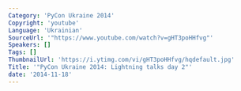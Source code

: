 ```yaml
---
Category: 'PyCon Ukraine 2014'
Copyright: 'youtube'
Language: 'Ukrainian'
SourceUrl: '"https://www.youtube.com/watch?v=gHT3poHHfvg"'
Speakers: []
Tags: []
ThumbnailUrl: 'https://i.ytimg.com/vi/gHT3poHHfvg/hqdefault.jpg'
Title: '"PyCon Ukraine 2014: Lightning talks day 2"'
date: '2014-11-18'
---
```


